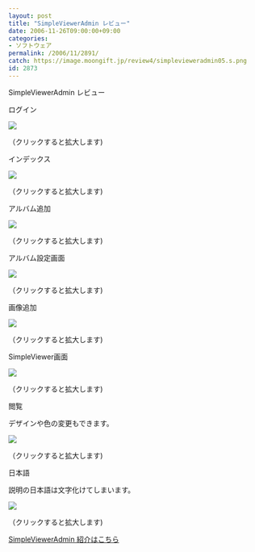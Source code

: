 ```yaml
---
layout: post
title: "SimpleViewerAdmin レビュー"
date: 2006-11-26T09:00:00+09:00
categories:
- ソフトウェア
permalink: /2006/11/2891/
catch: https://image.moongift.jp/review4/simplevieweradmin05.s.png
id: 2873
---
```

SimpleViewerAdmin レビュー  
<!--more-->

ログイン

  

[![](https://image.moongift.jp/review4/simplevieweradmin01.s.png)](https://image.moongift.jp/review4/simplevieweradmin01.png)  
  
（クリックすると拡大します)

  

インデックス

  

[![](https://image.moongift.jp/review4/simplevieweradmin02.s.png)](https://image.moongift.jp/review4/simplevieweradmin02.png)  
  
（クリックすると拡大します)

  

アルバム追加

  

[![](https://image.moongift.jp/review4/simplevieweradmin03.s.png)](https://image.moongift.jp/review4/simplevieweradmin03.png)  
  
（クリックすると拡大します)

  

アルバム設定画面

  

[![](https://image.moongift.jp/review4/simplevieweradmin04.s.png)](https://image.moongift.jp/review4/simplevieweradmin04.png)  
  
（クリックすると拡大します)

  

画像追加

  

[![](https://image.moongift.jp/review4/simplevieweradmin05.s.png)](https://image.moongift.jp/review4/simplevieweradmin05.png)  
  
（クリックすると拡大します)

  

SimpleViewer画面

  

[![](https://image.moongift.jp/review4/simplevieweradmin06.s.png)](https://image.moongift.jp/review4/simplevieweradmin06.png)  
  
（クリックすると拡大します)

  

閲覧

  

デザインや色の変更もできます。

  

[![](https://image.moongift.jp/review4/simplevieweradmin07.s.png)](https://image.moongift.jp/review4/simplevieweradmin07.png)  
  
（クリックすると拡大します)

  

日本語

  

説明の日本語は文字化けてしまいます。

  

[![](https://image.moongift.jp/review4/simplevieweradmin12.s.png)](https://image.moongift.jp/review4/simplevieweradmin12.png)  
  
（クリックすると拡大します)

  

[SimpleViewerAdmin 紹介はこちら](http://oss.moongift.jp/intro/i-2890.html)

